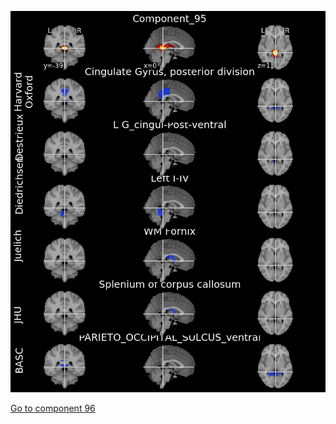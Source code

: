 ![95](preliminary/95.jpg "Component 95")

[Go to component 96](https://parietal-inria.github.io/MODL_atlas/128/96 "Component 96")
